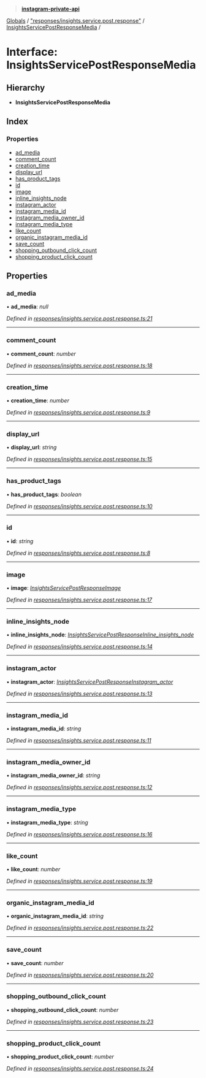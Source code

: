 > **[instagram-private-api](../README.md)**

[Globals](../README.md) / ["responses/insights.service.post.response"](../modules/_responses_insights_service_post_response_.md) / [InsightsServicePostResponseMedia](_responses_insights_service_post_response_.insightsservicepostresponsemedia.md) /

# Interface: InsightsServicePostResponseMedia

## Hierarchy

* **InsightsServicePostResponseMedia**

## Index

### Properties

* [ad_media](_responses_insights_service_post_response_.insightsservicepostresponsemedia.md#ad_media)
* [comment_count](_responses_insights_service_post_response_.insightsservicepostresponsemedia.md#comment_count)
* [creation_time](_responses_insights_service_post_response_.insightsservicepostresponsemedia.md#creation_time)
* [display_url](_responses_insights_service_post_response_.insightsservicepostresponsemedia.md#display_url)
* [has_product_tags](_responses_insights_service_post_response_.insightsservicepostresponsemedia.md#has_product_tags)
* [id](_responses_insights_service_post_response_.insightsservicepostresponsemedia.md#id)
* [image](_responses_insights_service_post_response_.insightsservicepostresponsemedia.md#image)
* [inline_insights_node](_responses_insights_service_post_response_.insightsservicepostresponsemedia.md#inline_insights_node)
* [instagram_actor](_responses_insights_service_post_response_.insightsservicepostresponsemedia.md#instagram_actor)
* [instagram_media_id](_responses_insights_service_post_response_.insightsservicepostresponsemedia.md#instagram_media_id)
* [instagram_media_owner_id](_responses_insights_service_post_response_.insightsservicepostresponsemedia.md#instagram_media_owner_id)
* [instagram_media_type](_responses_insights_service_post_response_.insightsservicepostresponsemedia.md#instagram_media_type)
* [like_count](_responses_insights_service_post_response_.insightsservicepostresponsemedia.md#like_count)
* [organic_instagram_media_id](_responses_insights_service_post_response_.insightsservicepostresponsemedia.md#organic_instagram_media_id)
* [save_count](_responses_insights_service_post_response_.insightsservicepostresponsemedia.md#save_count)
* [shopping_outbound_click_count](_responses_insights_service_post_response_.insightsservicepostresponsemedia.md#shopping_outbound_click_count)
* [shopping_product_click_count](_responses_insights_service_post_response_.insightsservicepostresponsemedia.md#shopping_product_click_count)

## Properties

###  ad_media

• **ad_media**: *null*

*Defined in [responses/insights.service.post.response.ts:21](https://github.com/dilame/instagram-private-api/blob/3e16058/src/responses/insights.service.post.response.ts#L21)*

___

###  comment_count

• **comment_count**: *number*

*Defined in [responses/insights.service.post.response.ts:18](https://github.com/dilame/instagram-private-api/blob/3e16058/src/responses/insights.service.post.response.ts#L18)*

___

###  creation_time

• **creation_time**: *number*

*Defined in [responses/insights.service.post.response.ts:9](https://github.com/dilame/instagram-private-api/blob/3e16058/src/responses/insights.service.post.response.ts#L9)*

___

###  display_url

• **display_url**: *string*

*Defined in [responses/insights.service.post.response.ts:15](https://github.com/dilame/instagram-private-api/blob/3e16058/src/responses/insights.service.post.response.ts#L15)*

___

###  has_product_tags

• **has_product_tags**: *boolean*

*Defined in [responses/insights.service.post.response.ts:10](https://github.com/dilame/instagram-private-api/blob/3e16058/src/responses/insights.service.post.response.ts#L10)*

___

###  id

• **id**: *string*

*Defined in [responses/insights.service.post.response.ts:8](https://github.com/dilame/instagram-private-api/blob/3e16058/src/responses/insights.service.post.response.ts#L8)*

___

###  image

• **image**: *[InsightsServicePostResponseImage](_responses_insights_service_post_response_.insightsservicepostresponseimage.md)*

*Defined in [responses/insights.service.post.response.ts:17](https://github.com/dilame/instagram-private-api/blob/3e16058/src/responses/insights.service.post.response.ts#L17)*

___

###  inline_insights_node

• **inline_insights_node**: *[InsightsServicePostResponseInline_insights_node](_responses_insights_service_post_response_.insightsservicepostresponseinline_insights_node.md)*

*Defined in [responses/insights.service.post.response.ts:14](https://github.com/dilame/instagram-private-api/blob/3e16058/src/responses/insights.service.post.response.ts#L14)*

___

###  instagram_actor

• **instagram_actor**: *[InsightsServicePostResponseInstagram_actor](_responses_insights_service_post_response_.insightsservicepostresponseinstagram_actor.md)*

*Defined in [responses/insights.service.post.response.ts:13](https://github.com/dilame/instagram-private-api/blob/3e16058/src/responses/insights.service.post.response.ts#L13)*

___

###  instagram_media_id

• **instagram_media_id**: *string*

*Defined in [responses/insights.service.post.response.ts:11](https://github.com/dilame/instagram-private-api/blob/3e16058/src/responses/insights.service.post.response.ts#L11)*

___

###  instagram_media_owner_id

• **instagram_media_owner_id**: *string*

*Defined in [responses/insights.service.post.response.ts:12](https://github.com/dilame/instagram-private-api/blob/3e16058/src/responses/insights.service.post.response.ts#L12)*

___

###  instagram_media_type

• **instagram_media_type**: *string*

*Defined in [responses/insights.service.post.response.ts:16](https://github.com/dilame/instagram-private-api/blob/3e16058/src/responses/insights.service.post.response.ts#L16)*

___

###  like_count

• **like_count**: *number*

*Defined in [responses/insights.service.post.response.ts:19](https://github.com/dilame/instagram-private-api/blob/3e16058/src/responses/insights.service.post.response.ts#L19)*

___

###  organic_instagram_media_id

• **organic_instagram_media_id**: *string*

*Defined in [responses/insights.service.post.response.ts:22](https://github.com/dilame/instagram-private-api/blob/3e16058/src/responses/insights.service.post.response.ts#L22)*

___

###  save_count

• **save_count**: *number*

*Defined in [responses/insights.service.post.response.ts:20](https://github.com/dilame/instagram-private-api/blob/3e16058/src/responses/insights.service.post.response.ts#L20)*

___

###  shopping_outbound_click_count

• **shopping_outbound_click_count**: *number*

*Defined in [responses/insights.service.post.response.ts:23](https://github.com/dilame/instagram-private-api/blob/3e16058/src/responses/insights.service.post.response.ts#L23)*

___

###  shopping_product_click_count

• **shopping_product_click_count**: *number*

*Defined in [responses/insights.service.post.response.ts:24](https://github.com/dilame/instagram-private-api/blob/3e16058/src/responses/insights.service.post.response.ts#L24)*